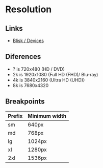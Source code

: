 # Resolution

## Links

- [Blisk / Devices](https://blisk.io/devices)

## Diferences

<!-- CD 700mb -->

- ? is 720x480 (HD / DVD)
- 2k is 1920x1080 (Full HD (FHD)/ Blu-ray)
- 4k is 3840x2160 (Ultra HD (UHD))
- 8k is 7680x4320

<!--
Audio Descriptions (AD)
-->

<!--
High Dynamic Range
-->

## Breakpoints

| Prefix | Minimum width |
| ------ | ------------- |
| sm     | 640px         |
| md     | 768px         |
| lg     | 1024px        |
| xl     | 1280px        |
| 2xl    | 1536px        |

<!--
1366px
1400px
1440px
1680px
-->
